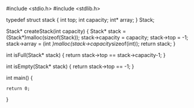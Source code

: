 #include <stdio.h>
#include <stdlib.h>

typedef struct stack
{
    int top;
    int capacity;
    int* array;
} Stack;

Stack* createStack(int capacity) 
{
    Stack* stack = (Stack*)malloc(sizeof(Stack));
    stack->capacity = capacity;
    stack->top = -1;
    stack->array = (int *)malloc(stack->capacity*sizeof(int));
    return stack;
}

int isFull(Stack* stack) 
{
    return stack->top == stack->capacity-1;
}

int isEmpty(Stack* stack) 
{
    return stack->top == -1;
}



int main()
{


    return 0;
}
